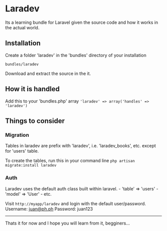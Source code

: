# Laradev

Its a learning bundle for Laravel given the source code and how it works in the actual world.

## Installation

Create a folder 'laradev' in the 'bundles' directory of your installation

`bundles/laradev`

Download and extract the source in the it.

## How it is handled

Add this to your 'bundles.php' array
` 'laradev' => array('handles' => 'laradev') `

## Things to consider

### Migration

Tables in laradev are prefix with 'laradev', i.e. 'laradev_books', etc. except for 'users' table.

To create the tables, run this in your command line
`php artisan migrate:install laradev`

### Auth

Laradev uses the default auth class built within laravel.
	- 'table' => 'users'
	- 'model' => 'User'
	- etc. 

Visit `http://myapp/laradev` and login with the default user/password.
Username: juan@ph.ph
Password: juan123

---

Thats it for now and I hope you will learn from it, begginers...

